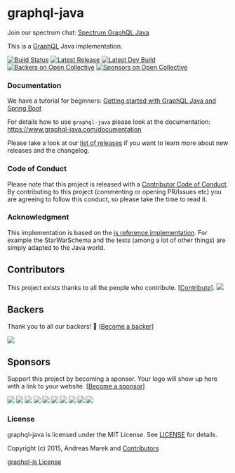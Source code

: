 # graphql-java

Join our spectrum chat: [Spectrum GraphQL Java](https://spectrum.chat/graphql-java)

This is a [GraphQL](https://github.com/facebook/graphql) Java implementation.
 

[![Build Status](https://travis-ci.org/graphql-java/graphql-java.svg?branch=master)](https://travis-ci.org/graphql-java/graphql-java)
[![Latest Release](https://maven-badges.herokuapp.com/maven-central/com.graphql-java/graphql-java/badge.svg)](https://maven-badges.herokuapp.com/maven-central/com.graphql-java/graphql-java/)
[![Latest Dev Build](https://api.bintray.com/packages/andimarek/graphql-java/graphql-java/images/download.svg)](https://bintray.com/andimarek/graphql-java/graphql-java/_latestVersion)
[![Backers on Open Collective](https://opencollective.com/graphql-java/backers/badge.svg)](#backers) 
[![Sponsors on Open Collective](https://opencollective.com/graphql-java/sponsors/badge.svg)](#sponsors) 

### Documentation

We have a tutorial for beginners: [Getting started with GraphQL Java and Spring Boot](https://www.graphql-java.com/tutorials/getting-started-with-spring-boot/)

For details how to use `graphql-java` please look at the documentation: https://www.graphql-java.com/documentation 


Please take a look at our [list of releases](https://github.com/graphql-java/graphql-java/releases) if you want to learn more about new releases and the changelog.

### Code of Conduct

Please note that this project is released with a [Contributor Code of Conduct](CODE_OF_CONDUCT.md).
By contributing to this project (commenting or opening PR/Issues etc) you are agreeing to follow this conduct, so please
take the time to read it. 


### Acknowledgment

This implementation is based on the [js reference implementation](https://github.com/graphql/graphql-js).
For example the StarWarSchema and the tests (among a lot of other things) are simply adapted to the Java world.

## Contributors

This project exists thanks to all the people who contribute. [[Contribute](CONTRIBUTING.md)].
<a href="https://github.com/graphql-java/graphql-java/graphs/contributors"><img src="https://opencollective.com/graphql-java/contributors.svg?width=890&button=false" /></a>


## Backers

Thank you to all our backers! 🙏 [[Become a backer](https://opencollective.com/graphql-java#backer)]

<a href="https://opencollective.com/graphql-java#backers" target="_blank"><img src="https://opencollective.com/graphql-java/backers.svg?width=890"></a>


## Sponsors

Support this project by becoming a sponsor. Your logo will show up here with a link to your website. [[Become a sponsor](https://opencollective.com/graphql-java#sponsor)]

<a href="https://opencollective.com/graphql-java/sponsor/0/website" target="_blank"><img src="https://opencollective.com/graphql-java/sponsor/0/avatar.svg"></a>
<a href="https://opencollective.com/graphql-java/sponsor/1/website" target="_blank"><img src="https://opencollective.com/graphql-java/sponsor/1/avatar.svg"></a>
<a href="https://opencollective.com/graphql-java/sponsor/2/website" target="_blank"><img src="https://opencollective.com/graphql-java/sponsor/2/avatar.svg"></a>
<a href="https://opencollective.com/graphql-java/sponsor/3/website" target="_blank"><img src="https://opencollective.com/graphql-java/sponsor/3/avatar.svg"></a>
<a href="https://opencollective.com/graphql-java/sponsor/4/website" target="_blank"><img src="https://opencollective.com/graphql-java/sponsor/4/avatar.svg"></a>
<a href="https://opencollective.com/graphql-java/sponsor/5/website" target="_blank"><img src="https://opencollective.com/graphql-java/sponsor/5/avatar.svg"></a>
<a href="https://opencollective.com/graphql-java/sponsor/6/website" target="_blank"><img src="https://opencollective.com/graphql-java/sponsor/6/avatar.svg"></a>
<a href="https://opencollective.com/graphql-java/sponsor/7/website" target="_blank"><img src="https://opencollective.com/graphql-java/sponsor/7/avatar.svg"></a>
<a href="https://opencollective.com/graphql-java/sponsor/8/website" target="_blank"><img src="https://opencollective.com/graphql-java/sponsor/8/avatar.svg"></a>
<a href="https://opencollective.com/graphql-java/sponsor/9/website" target="_blank"><img src="https://opencollective.com/graphql-java/sponsor/9/avatar.svg"></a>



### License

graphql-java is licensed under the MIT License. See [LICENSE](LICENSE.md) for details.

Copyright (c) 2015, Andreas Marek and [Contributors](https://github.com/graphql-java/graphql-java/graphs/contributors)

[graphql-js License](https://github.com/graphql/graphql-js/blob/master/LICENSE)

